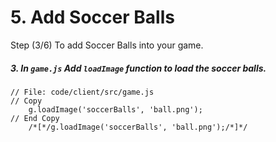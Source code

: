 # 5. Add Soccer Balls

Step (3/6) To add Soccer Balls into your game.

##### 3. In `game.js` Add `loadImage` function to load the soccer balls.

```
// File: code/client/src/game.js
// Copy
	g.loadImage('soccerBalls', 'ball.png');
// End Copy
	/*[*/g.loadImage('soccerBalls', 'ball.png');/*]*/
```